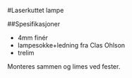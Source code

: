 #Laserkuttet lampe

##Spesifikasjoner
* 4mm finér
* lampesokke+ledning fra Clas Ohlson
* trelim


Monteres sammen og limes ved fester.

